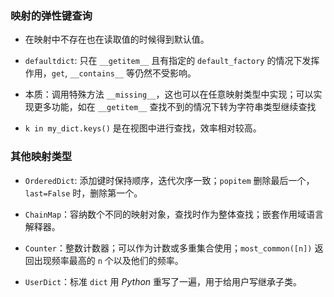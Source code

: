 ### 映射的弹性键查询

- 在映射中不存在也在读取值的时候得到默认值。

- `defaultdict`: 只在 `__getitem__` 且有指定的 `default_factory` 的情况下发挥作用，`get`, `__contains__` 等仍然不受影响。

- 本质：调用特殊方法 `__missing__`，这也可以在任意映射类型中实现；可以实现更多功能，如在 `__getitem__` 查找不到的情况下转为字符串类型继续查找

- `k in my_dict.keys()` 是在视图中进行查找，效率相对较高。

### 其他映射类型

- `OrderedDict`: 添加键时保持顺序，迭代次序一致；`popitem` 删除最后一个，`last=False` 时，删除第一个。

- `ChainMap`：容纳数个不同的映射对象，查找时作为整体查找；嵌套作用域语言解释器。

- `Counter`：整数计数器；可以作为计数或多重集合使用；`most_common([n])` 返回出现频率最高的 `n` 个以及他们的频率。

- `UserDict`：标准 `dict` 用 $Python$ 重写了一遍，用于给用户写继承子类。